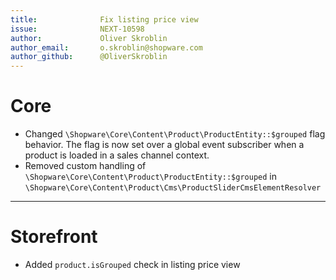 ```yaml
---
title:              Fix listing price view
issue:              NEXT-10598
author:             Oliver Skroblin
author_email:       o.skroblin@shopware.com
author_github:      @OliverSkroblin
---
```

# Core
* Changed `\Shopware\Core\Content\Product\ProductEntity::$grouped` flag behavior. The flag is now set over a global event subscriber when a product is loaded in a sales channel context.
* Removed custom handling of `\Shopware\Core\Content\Product\ProductEntity::$grouped` in `\Shopware\Core\Content\Product\Cms\ProductSliderCmsElementResolver`
---
# Storefront
* Added `product.isGrouped` check in listing price view
